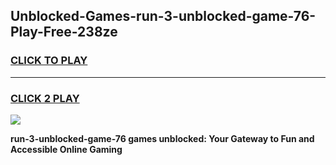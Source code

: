 
## Unblocked-Games-run-3-unblocked-game-76-Play-Free-238ze
<h3>
<a href="https://premium76.site?title=run-3-unblocked-game-76&ref=17A">CLICK TO PLAY</a></h3>
<hr>

<h3>
<a href="https://premium76.site?title=run-3-unblocked-game-76&ref=17A">CLICK 2 PLAY</a>
  
</h3>

<a href="https://premium76.site?title=run-3-unblocked-game-76&ref=17A"><img src="https://clearcache.store/games.png"></a>


**run-3-unblocked-game-76 games unblocked: Your Gateway to Fun and Accessible Online Gaming**

